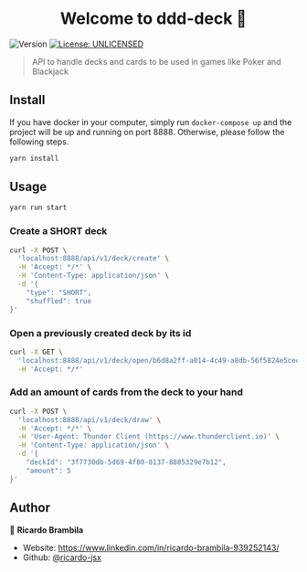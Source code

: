 <h1 align="center">Welcome to ddd-deck 👋</h1>
<p>
  <img alt="Version" src="https://img.shields.io/badge/version-0.0.1-blue.svg?cacheSeconds=2592000" />
  <a href="#" target="_blank">
    <img alt="License: UNLICENSED" src="https://img.shields.io/badge/License-UNLICENSED-yellow.svg" />
  </a>
</p>

> API to handle decks and cards to be used in games like Poker and Blackjack

## Install

If you have docker in your computer, simply run `docker-compose up` and the project will be up and running on port 8888. Otherwise, please follow the following steps.

```sh
yarn install
```

## Usage

```sh
yarn run start
```

### Create a SHORT deck

```sh
curl -X POST \
  'localhost:8888/api/v1/deck/create' \
  -H 'Accept: */*' \
  -H 'Content-Type: application/json' \
  -d '{
    "type": "SHORT",
    "shuffled": true
}'
```

### Open a previously created deck by its id

```sh
curl -X GET \
  'localhost:8888/api/v1/deck/open/b6d8a2ff-a014-4c49-a8db-56f5824e5cec' \
  -H 'Accept: */*'
```

### Add an amount of cards from the deck to your hand

```sh
curl -X POST \
  'localhost:8888/api/v1/deck/draw' \
  -H 'Accept: */*' \
  -H 'User-Agent: Thunder Client (https://www.thunderclient.io)' \
  -H 'Content-Type: application/json' \
  -d '{
    "deckId": "3f7730db-5d69-4f80-8137-8885329e7b12",
    "amount": 5
}'
```

## Author

👤 **Ricardo Brambila**

- Website: https://www.linkedin.com/in/ricardo-brambila-939252143/
- Github: [@ricardo-jsx](https://github.com/ricardo-jsx)
